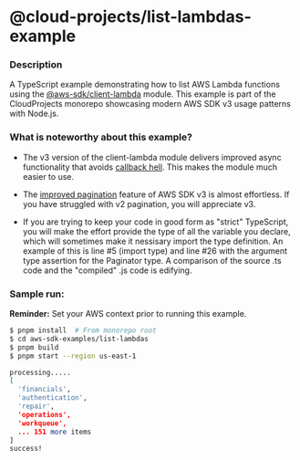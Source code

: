 # @cloud-projects/list-lambdas-example

### Description
A TypeScript example demonstrating how to list AWS Lambda functions using the [@aws-sdk/client-lambda](https://docs.aws.amazon.com/AWSJavaScriptSDK/v3/latest/clients/client-lambda/index.html) module. This example is part of the CloudProjects monorepo showcasing modern AWS SDK v3 usage patterns with Node.js. 

### What is noteworthy about this example?
* The v3 version of the client-lambda module delivers improved async functionality that avoids [callback hell](http://callbackhell.com/). This makes the module much easier to use.

* The [improved pagination](https://aws.amazon.com/blogs/developer/pagination-using-async-iterators-in-modular-aws-sdk-for-javascript/) feature of AWS SDK v3 is almost effortless. If you have struggled with v2 pagination, you will appreciate v3.

* If you are trying to keep your code in good form as "strict" TypeScript, you will make the effort provide the type of all the variable you declare, which will sometimes make it nessisary import the type definition. An example of this is line #5 (import type) and line #26 with the argument type assertion for the Paginator type. A comparison of the source .ts code and the "compiled" .js code is edifying.

### Sample run:

**Reminder:** Set your AWS context prior to running this example.

```bash
$ pnpm install  # From monorepo root
$ cd aws-sdk-examples/list-lambdas
$ pnpm build
$ pnpm start --region us-east-1

processing.....
[
  'financials',
  'authentication',
  'repair',
  'operations',
  'workqueue',
  ... 151 more items
]
success!
```